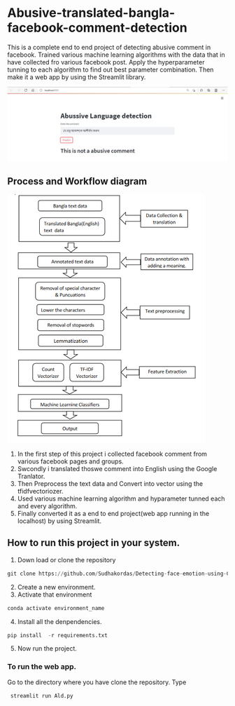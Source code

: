 # Abusive-translated-bangla-facebook-comment-detection
This is a complete end to end project of detecting abusive comment in facebook. Trained various machine learning algorithms with the data that in have collected fro various facebook post. Apply the hyperparameter tunning to each algorithm to find out best parameter combination. Then make it a web app by using the Streamlit library.

![image](https://github.com/Sudhakordas/Abusive-translated-bangla-facebook-comment-detection/blob/master/Images/Abbusive.JPG)

## Process and Workflow diagram 

![image-2](https://github.com/Sudhakordas/Abusive-translated-bangla-facebook-comment-detection/blob/master/Images/Method.PNG)

1. In the first step of this project i collected facebook comment from various facebook pages and groups.
2. Swcondly i translated thoswe comment into English using the Google Tranlator.
3. Then Preprocess the text data and Convert into vector using the tfidfvectoriozer.
4. Used various machine learning algorithm and hyparameter tunned each and every algorithm.
5. Finally converted it as a end to end project(web app running in the localhost) by using Streamlit.

## How to run this project in your system.
1. Down load or clone the repository
```python
git clone https://github.com/Sudhakordas/Detecting-face-emotion-using-CNN.git
```
2. Create a new environment.
3. Activate that environment 
 ```python
conda activate environment_name
```
4. Install all the denpendencies.
```python
pip install  -r requirements.txt
```
5. Now run the project.
 ### To run the web app.
 Go to the directory where you have clone the repository.
 Type 
 ```python
  streamlit run Ald.py
  ```


